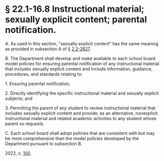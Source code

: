 # § 22.1-16.8 Instructional material; sexually explicit content; parental notification.

<p>A. As used in this section, "sexually explicit content" has the same meaning as provided in subsection A of § <a href='/vacode/2.2-2827/'>2.2-2827</a>.</p><p>B. The Department shall develop and make available to each school board model policies for ensuring parental notification of any instructional material that includes sexually explicit content and include information, guidance, procedures, and standards relating to:</p><p>1. Ensuring parental notification;</p><p>2. Directly identifying the specific instructional material and sexually explicit subjects; and</p><p>3. Permitting the parent of any student to review instructional material that includes sexually explicit content and provide, as an alternative, nonexplicit instructional material and related academic activities to any student whose parent so requests.</p><p>C. Each school board shall adopt policies that are consistent with but may be more comprehensive than the model policies developed by the Department pursuant to subsection B.</p><p>2022, c. <a href='http://lis.virginia.gov/cgi-bin/legp604.exe?221+ful+CHAP0100'>100</a>.</p>